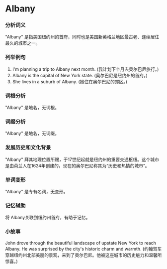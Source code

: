 # Albany

### 分析词义

  

"Albany" 是指美国纽约州的首府，同时也是美国新英格兰地区最古老、连续居住最久的城市之一。

  

### 列举例句

  

1.  I'm planning a trip to Albany next month. (我计划下个月去奥尔巴尼旅行。)
2.  Albany is the capital of New York state. (奥尔巴尼是纽约州的首府。)
3.  She lives in a suburb of Albany. (她住在奥尔巴尼的郊区。)

  

### 词根分析

  

"Albany" 是地名，无词根。

  

### 词缀分析

  

"Albany" 是地名，无词缀。

  

### 发展历史和文化背景

  

"Albany" 拜其地理位置所赐，于17世纪起就是纽约州的重要交通枢纽。这个城市是由荷兰人在1624年创建的，现在的奥尔巴尼称其为“历史和热情的城市”。

  

### 单词变形

  

"Albany" 是专有名词，无变形。

  

### 记忆辅助

  

将 Albany关联到纽约州首府，有助于记忆。

  

### 小故事

  

John drove through the beautiful landscape of upstate New York to reach Albany. He was surprised by the city's historic charm and warmth. (约翰驾车穿越纽约州北部美丽的景观，来到了奥尔巴尼。他被这座城市的历史魅力和温馨所惊喜。)
